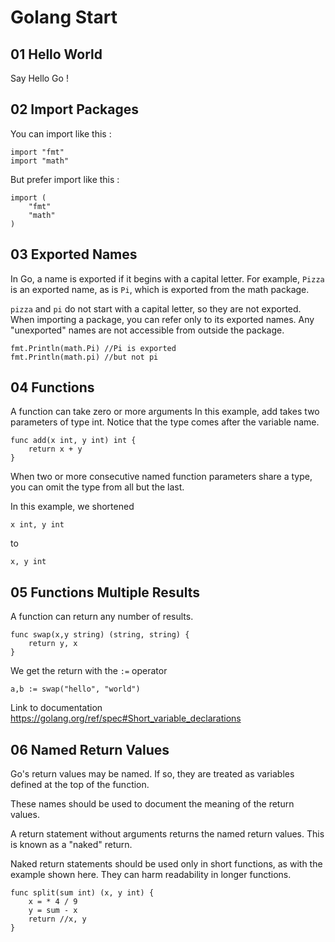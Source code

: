 # Golang Start

## 01 Hello World

Say Hello Go !

## 02 Import Packages

You can import like this :

	import "fmt"
	import "math"

But prefer import like this :

	import (
		"fmt"
		"math"
	)

## 03 Exported Names

In Go, a name is exported if it begins with a capital letter. For example, `Pizza` is an exported name, as is `Pi`, which is exported from the math package.

`pizza` and `pi` do not start with a capital letter, so they are not exported.
When importing a package, you can refer only to its exported names. Any "unexported" names are not accessible from outside the package.

	fmt.Println(math.Pi) //Pi is exported
	fmt.Println(math.pi) //but not pi


## 04 Functions

A function can take zero or more arguments
In this example, add takes two parameters of type int.
Notice that the type comes after the variable name.

	func add(x int, y int) int {
		return x + y
	}

When two or more consecutive named function parameters share a type, you can omit the type from all but the last.

In this example, we shortened

	x int, y int
to

	x, y int

## 05 Functions Multiple Results

A function can return any number of results.

	func swap(x,y string) (string, string) {
		return y, x
	}

We get the return with the `:=` operator

	a,b := swap("hello", "world")

Link to documentation https://golang.org/ref/spec#Short_variable_declarations

## 06 Named Return Values

Go's return values may be named. If so, they are treated as variables defined at the top of the function.

These names should be used to document the meaning of the return values.

A return statement without arguments returns the named return values. This is known as a "naked" return.

Naked return statements should be used only in short functions, as with the example shown here. They can harm readability in longer functions.

	func split(sum int) (x, y int) {
		x = * 4 / 9
		y = sum - x
		return //x, y
	}
